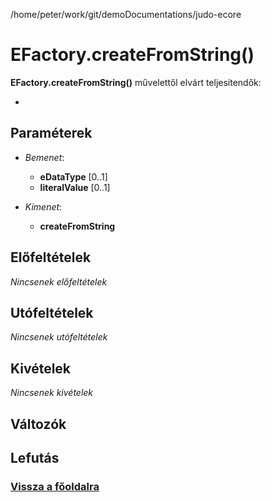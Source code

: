 
/home/peter/work/git/demoDocumentations/judo-ecore


# EFactory.createFromString()
**EFactory.createFromString()** művelettől elvárt teljesítendők:

- 

##  Paraméterek
- *Bemenet*:
  - **eDataType** [0..1] 
  - **literalValue** [0..1] 

- *Kimenet*:
  - **createFromString**  

##  Előfeltételek

*Nincsenek előfeltételek*


##  Utófeltételek

*Nincsenek utófeltételek*

##  Kivételek

*Nincsenek kivételek*


##  Változók

##  Lefutás

###  [Vissza a főoldalra](./../../index.md)
